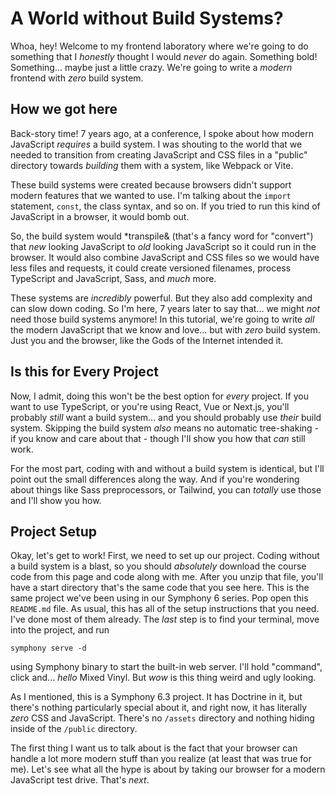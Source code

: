 # A World without Build Systems?

Whoa, hey! Welcome to my frontend laboratory where we're going to do something that I *honestly* thought
I would *never* do again. Something bold! Something... maybe just a little crazy. We're going to write a
*modern* frontend with *zero* build system.

## How we got here

Back-story time! 7 years ago, at a conference, I spoke about how modern JavaScript *requires* a build system.
I was shouting to the world that we needed to transition from creating JavaScript and CSS files in a "public"
directory towards *building* them with a system, like Webpack or Vite.

These build systems were created because browsers didn't support modern features that we wanted to use.
I'm talking about the `import` statement, `const`, the class syntax, and so on. If you tried to run
this kind of JavaScript in a browser, it would bomb out.

So, the build system would *transpile& (that's a fancy word for "convert") that *new* looking JavaScript to *old*
looking JavaScript so it could run in the browser. It would also combine JavaScript and CSS files so we would
have less files and requests, it could create versioned filenames, process TypeScript and JavaScript, Sass,
and *much* more.

These systems are *incredibly* powerful. But they also add complexity and can slow down coding. So I'm here,
7 years later to say that... we might *not* need those build systems anymore! In this tutorial, we're going
to write *all* the modern JavaScript that we know and love... but with *zero* build system. Just you and
the browser, like the Gods of the Internet intended it.

## Is this for Every Project

Now, I admit, doing this won't be the best option for *every* project. If you want to use TypeScript, or
you're using React, Vue or Next.js, you'll probably *still* want a build system... and you should probably
use *their* build system. Skipping the build system *also* means no automatic tree-shaking - if you know and
care about that - though I'll show you how that *can* still work.

For the most part, coding with and without a build system is identical, but I'll point out the small differences
along the way. And if you're wondering about things like Sass preprocessors, or Tailwind, you can *totally* use
those and I'll show you how.

## Project Setup

Okay, let's get to work! First, we need to set up our project. Coding without a build system is a blast, so you should *absolutely* download the course code from this page and code along with me. After you unzip that file, you'll have a start directory that's the same code that you see here.  This is the same project we've been using in our Symphony 6 series. Pop open this `README.md` file. As usual, this has all of the setup instructions that you need. I've done most of them already. The *last* step is to find your terminal, move into the project, and run

```terminal
symphony serve -d
```

using Symphony binary to start the built-in web server. I'll hold "command", click and... *hello* Mixed Vinyl. But *wow* is this thing weird and ugly looking.

As I mentioned, this is a Symphony 6.3 project. It has Doctrine in it, but there's nothing particularly special about it, and right now, it has literally *zero* CSS and JavaScript. There's no `/assets` directory and nothing hiding inside of the `/public` directory.

The first thing I want us to talk about is the fact that your browser can handle a lot more modern stuff than you realize (at least that was true for me). Let's see what all the hype is about by taking our browser for a modern JavaScript test drive. That's *next*.

